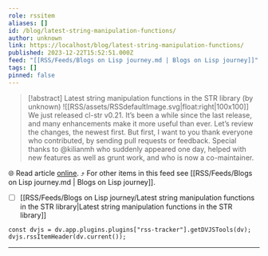 ```yaml
---
role: rssitem
aliases: []
id: /blog/latest-string-manipulation-functions/
author: unknown
link: https://localhost/blog/latest-string-manipulation-functions/
published: 2023-12-22T15:52:51.000Z
feed: "[[RSS/Feeds/Blogs on Lisp journey.md | Blogs on Lisp journey]]"
tags: []
pinned: false
---
```


> [!abstract] Latest string manipulation functions in the STR library (by unknown)
> ![[RSS/assets/RSSdefaultImage.svg|float:right|100x100]] We just released cl-str v0.21. It’s been a while since the last release, and many enhancements make it more useful than ever. Let’s review the changes, the newest first. But first, I want to you thank everyone who contributed, by sending pull requests or feedback. Special thanks to @kilianmh who suddenly appeared one day, helped with new features as well as grunt work, and who is now a co-maintainer.

🌐 Read article [online](https://localhost/blog/latest-string-manipulation-functions/). ⤴ For other items in this feed see [[RSS/Feeds/Blogs on Lisp journey.md | Blogs on Lisp journey]].

- [ ] [[RSS/Feeds/Blogs on Lisp journey/Latest string manipulation functions in the STR library|Latest string manipulation functions in the STR library]]

~~~dataviewjs
const dvjs = dv.app.plugins.plugins["rss-tracker"].getDVJSTools(dv);
dvjs.rssItemHeader(dv.current());
~~~

- - -

